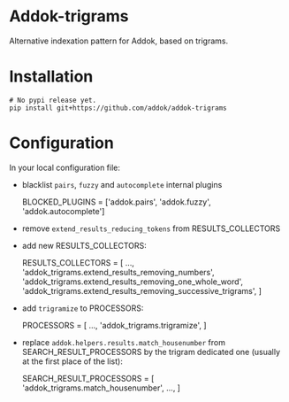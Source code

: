 # Addok-trigrams

Alternative indexation pattern for Addok, based on trigrams.


# Installation

    # No pypi release yet.
    pip install git+https://github.com/addok/addok-trigrams


# Configuration

In your local configuration file:

- blacklist `pairs`, `fuzzy` and `autocomplete` internal plugins

  BLOCKED_PLUGINS = ['addok.pairs', 'addok.fuzzy', 'addok.autocomplete']

- remove `extend_results_reducing_tokens` from RESULTS_COLLECTORS

- add new RESULTS_COLLECTORS:

    RESULTS_COLLECTORS = [
        …,
        'addok_trigrams.extend_results_removing_numbers',
        'addok_trigrams.extend_results_removing_one_whole_word',
        'addok_trigrams.extend_results_removing_successive_trigrams',
    ]

- add `trigramize` to PROCESSORS:

    PROCESSORS = [
        …,
        'addok_trigrams.trigramize',
    ]

- replace `addok.helpers.results.match_housenumber` from SEARCH_RESULT_PROCESSORS
  by the trigram dedicated one (usually at the first place of the list):

    SEARCH_RESULT_PROCESSORS = [
        'addok_trigrams.match_housenumber',
        …,
    ]
